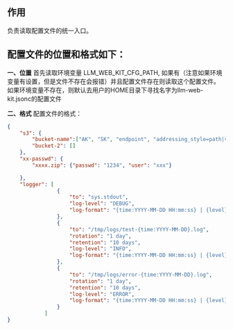 ## 作用
负责读取配置文件的统一入口。

## 配置文件的位置和格式如下：
<b>一、位置</b>
首先读取环境变量 LLM_WEB_KIT_CFG_PATH, 如果有（注意如果环境变量有设置，但是文件不存在会报错）并且配置文件存在则读取这个配置文件。
如果环境变量不存在，则默认去用户的HOME目录下寻找名字为llm-web-kit.jsonc的配置文件

<b>二、格式</b>
配置文件的格式：
```json
{
    "s3": {
        "bucket-name":["AK", "SK", "endpoint", "addressing_style=path|virtual|auto"],
        "bucket-2": []
    },
    "xx-passwd": {
        "xxxx.zip": {"passwd": "1234", "user": "xxx"}

    },
    "logger": [
                {
                    "to": "sys.stdout",
                    "log-level": "DEBUG",
                    "log-format": "{time:YYYY-MM-DD HH:mm:ss} | {level} | {name}:{function}:{line} - {message}"
                },
                {
                    "to": "/tmp/logs/test-{time:YYYY-MM-DD}.log",
                    "rotation": "1 day",
                    "retention": "10 days",
                    "log-level": "INFO",
                    "log-format": "{time:YYYY-MM-DD HH:mm:ss} | {level} | {name}:{function}:{line} - {message}"
                },
                {
                    "to": "/tmp/logs/error-{time:YYYY-MM-DD}.log",
                    "rotation": "1 day",
                    "retention": "10 days",
                    "log-level": "ERROR",
                    "log-format": "{time:YYYY-MM-DD HH:mm:ss} | {level} | {name}:{function}:{line} - {message}"
                }
            ]
}


```

    